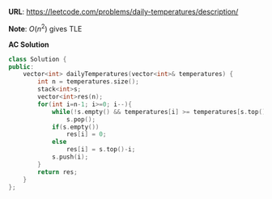 **URL**: https://leetcode.com/problems/daily-temperatures/description/

**Note**: $O(n^2)$ gives TLE

**AC Solution**
```C++
class Solution {
public:
    vector<int> dailyTemperatures(vector<int>& temperatures) {
        int n = temperatures.size();
        stack<int>s;
        vector<int>res(n);
        for(int i=n-1; i>=0; i--){
            while(!s.empty() && temperatures[i] >= temperatures[s.top()])
                s.pop();
            if(s.empty())
                res[i] = 0;
            else
                res[i] = s.top()-i;
            s.push(i);
        }
        return res;
    }
};
```
